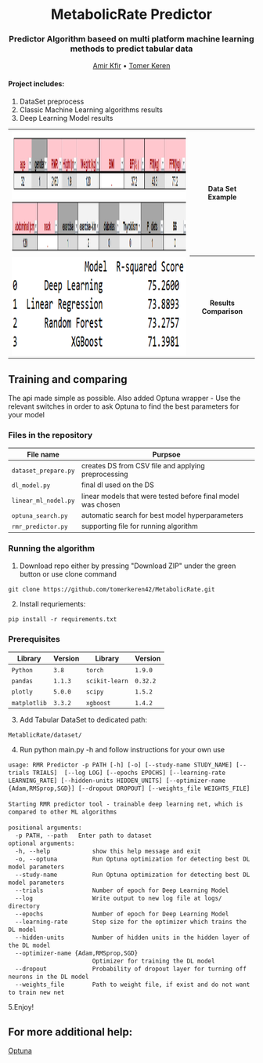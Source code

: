 <h1 align='center'> MetabolicRate Predictor
  </h1>
<h3 align='center'>
Predictor Algorithm baseed on multi platform machine learning methods to predict tabular data
  </h3>
  <p align="center">
    <a href="https://github.com/amirkfir">Amir Kfir</a> •
    <a href="https://github.com/tomerkeren42">Tomer Keren</a>
  </p>

#### Project includes:
1. DataSet preprocess
2. Classic Machine Learning algorithms results
3. Deep Learning Model results


<table>
  <tr><td>
    <img src="DataSetBite.png"  width="550" height="250">
    </td><th>Data Set Example</th></tr>
  <tr><td>
<img src="ModelCompare.png"  width="550" height="200">
    </td><th>Results Comparison</th> </tr></table>

## Training and comparing ##
The api made simple as possible.
Also added Optuna wrapper - Use the relevant switches in order to ask Optuna to find the best parameters for your model

### Files in the repository
|File name         | Purpsoe |
|----------------------|------|
|`dataset_prepare.py`| creates DS from CSV file and applying preprocessing|
|`dl_model.py`| final dl used on the DS|
|`linear_ml_nodel.py`| linear models that were tested before final model was chosen|
|`optuna_search.py`| automatic search for best model hyperparameters|
|`rmr_predictor.py`| supporting file for running algorithm|

### Running the algorithm ###
1. Download repo either by pressing "Download ZIP" under the green button or use clone command
```
git clone https://github.com/tomerkeren42/MetabolicRate.git
```
2. Install requriements:
```
pip install -r requirements.txt
```
### Prerequisites
|Library         | Version |Library         | Version |
|----------------------|----|----------------------|----|
|`Python`|  `3.8`|`torch`|  `1.9.0`|
|`pandas`|  `1.1.3`|`scikit-learn`|  `0.32.2`|
|`plotly`|  `5.0.0`|`scipy`|  `1.5.2`|
|`matplotlib`|  `3.3.2`|`xgboost`|  `1.4.2`|

3. Add Tabular DataSet to dedicated path:
```
MetablicRate/dataset/
```
4. Run python main.py -h and follow instructions for your own use
```
usage: RMR Predictor -p PATH [-h] [-o] [--study-name STUDY_NAME] [--trials TRIALS]  [--log LOG] [--epochs EPOCHS] [--learning-rate LEARNING_RATE] [--hidden-units HIDDEN_UNITS] [--optimizer-name {Adam,RMSprop,SGD}] [--dropout DROPOUT] [--weights_file WEIGHTS_FILE]

Starting RMR predictor tool - trainable deep learning net, which is compared to other ML algorithms

positional arguments:
  -p PATH, --path   Enter path to dataset
optional arguments:
  -h, --help            show this help message and exit
  -o, --optuna          Run Optuna optimization for detecting best DL model parameters
  --study-name          Run Optuna optimization for detecting best DL model parameters
  --trials              Number of epoch for Deep Learning Model
  --log                 Write output to new log file at logs/ directory
  --epochs              Number of epoch for Deep Learning Model
  --learning-rate       Step size for the optimizer which trains the DL model
  --hidden-units        Number of hidden units in the hidden layer of the DL model
  --optimizer-name {Adam,RMSprop,SGD}
                        Optimizer for training the DL model
  --dropout             Probability of dropout layer for turning off neurons in the DL model
  --weights_file        Path to weight file, if exist and do not want to train new net
```
5.Enjoy!

## For more additional help:
 <a href="https://optuna.org/">Optuna</a>  
